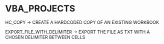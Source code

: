 # VBA_PROJECTS

HC_COPY -> CREATE A HARDCODED COPY OF AN EXISTING WORKBOOK

EXPORT_FILE_WITH_DELIMITER -> EXPORT THE FILE AS TXT WITH A CHOSEN DELIMITER BETWEEN CELLS

